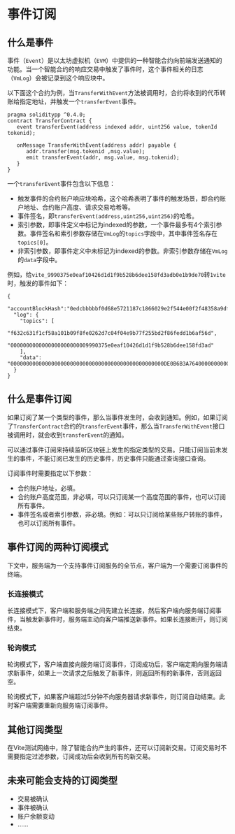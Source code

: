 # 事件订阅

## 什么是事件

事件（`Event`）是以太坊虚拟机（`EVM`）中提供的一种智能合约向前端发送通知的功能。当一个智能合约的响应交易中触发了事件时，这个事件相关的日志（`VmLog`）会被记录到这个响应块中。

以下面这个合约为例，当`TransferWithEvent`方法被调用时，合约将收到的代币转账给指定地址，并触发一个`transferEvent`事件。
```
pragma soliditypp ^0.4.0;
contract TransferContract {
   event transferEvent(address indexed addr, uint256 value, tokenId tokenid);
   
   onMessage TransferWithEvent(address addr) payable {
      addr.transfer(msg.tokenid ,msg.value);
      emit transferEvent(addr, msg.value, msg.tokenid);      
   }
}
```

一个`transferEvent`事件包含以下信息：
* 触发事件的合约账户响应块哈希，这个哈希表明了事件的触发场景，即合约账户地址、合约账户高度、请求交易哈希等。
* 事件签名，即`transferEvent(address,uint256,uint256)`的哈希。
* 索引参数，即事件定义中标记为indexed的参数，一个事件最多有4个索引参数。事件签名和索引参数存储在`VmLog`的`topics`字段中，其中事件签名存在`topics[0]`。
* 非索引参数，即事件定义中未标记为indexed的参数。非索引参数存储在`VmLog`的`data`字段中。

例如，给`vite_9990375e0eaf10426d1d1f9b528b6dee158fd3adb0e1b9de70`转`1vite`时，触发的事件如下：
```
{
  "accountBlockHash":"0edcbbbbbf0d68e5721187c1866029e2f544e00f2f48358a9df5ca18f5d1d5a2",
  "log": {
    "topics": [
        "f632c631f1cf58a101b09f8fe0262d7c04f04e9b77f255bd2f86fedd1b6af56d",
        "0000000000000000000000009990375e0eaf10426d1d1f9b528b6dee158fd3ad"
    ],
    "data": "0000000000000000000000000000000000000000000000000DE0B6B3A764000000000000000000000000000000000000000000005649544520544f4b454e6e40"
  }
}
```

## 什么是事件订阅

如果订阅了某一个类型的事件，那么当事件发生时，会收到通知。例如，如果订阅了`TransferContract`合约的`transferEvent`事件，那么当`TransferWithEvent`接口被调用时，就会收到`transferEvent`的通知。

可以通过事件订阅来持续监听区块链上发生的指定类型的交易。只能订阅当前未发生的事件，不能订阅已发生的历史事件，历史事件只能通过查询接口查询。

订阅事件时需要指定以下参数：
* 合约账户地址，必填。
* 合约账户高度范围，非必填，可以只订阅某一个高度范围的事件，也可以订阅所有事件。
* 事件签名或者索引参数，非必填。例如：可以只订阅给某些账户转账的事件，也可以订阅所有事件。

## 事件订阅的两种订阅模式

下文中，服务端为一个支持事件订阅服务的全节点，客户端为一个需要订阅事件的终端。

### 长连接模式

长连接模式下，客户端和服务端之间先建立长连接，然后客户端向服务端订阅事件，当触发新事件时，服务端主动向客户端推送新事件。如果长连接断开，则订阅结束。

### 轮询模式

轮询模式下，客户端直接向服务端订阅事件，订阅成功后，客户端定期向服务端请求新事件，如果上一次请求之后触发了新事件，则返回所有的新事件，否则返回空。

轮询模式下，如果客户端超过5分钟不向服务器请求新事件，则订阅自动结束。此时客户端需要重新向服务端订阅事件。

## 其他订阅类型

在Vite测试网络中，除了智能合约产生的事件，还可以订阅新交易。订阅交易时不需要指定过滤参数，订阅成功后会收到所有的新交易。

## 未来可能会支持的订阅类型

* 交易被确认
* 事件被确认
* 账户余额变动
* ……
